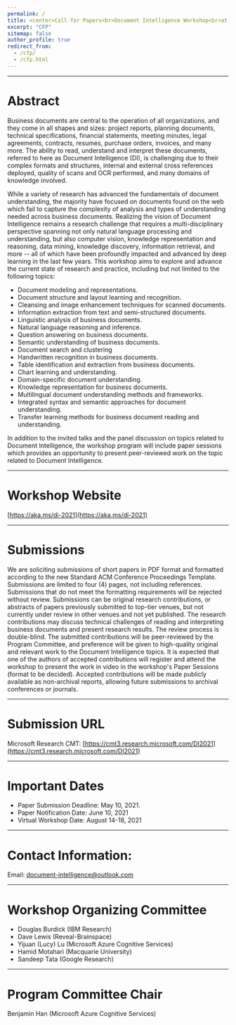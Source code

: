 ```yaml
---
permalink: /
title: <center>Call for Papers<br>Document Intelligence Workshop<br>at <href="https://www.kdd.org/kdd2021/">KDD 2021</a></center>
excerpt: "CFP"
sitemap: false
author_profile: true
redirect_from: 
  - /cfp/
  - /cfp.html
---
```


------
 
# Abstract 

Business documents are central to the operation of all organizations, and they
come in all shapes and sizes: project reports, planning documents, technical
specifications, financial statements, meeting minutes, legal agreements,
contracts, resumes, purchase orders, invoices, and many more. The ability to
read, understand and interpret these documents, referred to here as Document
Intelligence (DI), is challenging due to their complex formats and structures,
internal and external cross references deployed, quality of scans and OCR
performed, and many domains of knowledge involved.  

While a variety of research has advanced the fundamentals of document
understanding, the majority have focused on documents found on the web which
fail to capture the complexity of analysis and types of understanding needed
across business documents. Realizing the vision of Document Intelligence
remains a research challenge that requires a multi-disciplinary perspective
spanning not only natural language processing and understanding, but also
computer vision, knowledge representation and reasoning, data mining, knowledge
discovery, information retrieval, and more -- all of which have been profoundly
impacted and advanced by deep learning in the last few years. This workshop
aims to explore and advance the current state of research and practice,
including but not limited to the following topics: 

- Document modeling and representations. 
- Document structure and layout learning and recognition. 
- Cleansing and image enhancement techniques for scanned documents. 
- Information extraction from text and semi-structured documents. 
- Linguistic analysis of business documents. 
- Natural language reasoning and inference. 
- Question answering on business documents. 
- Semantic understanding of business documents. 
- Document search and clustering 
- Handwritten recognition in business documents. 
- Table identification and extraction from business documents. 
- Chart learning and understanding. 
- Domain-specific document understanding. 
- Knowledge representation for business documents. 
- Multilingual document understanding methods and frameworks. 
- Integrated syntax and semantic approaches for document understanding. 
- Transfer learning methods for business document reading and understanding. 

In addition to the invited talks and the panel discussion on topics related to
Document Intelligence, the workshop program will include paper sessions which
provides an opportunity to present peer-reviewed work on the topic related to
Document Intelligence. 

------

# Workshop Website 

[https://aka.ms/di-2021](https://aka.ms/di-2021)

------

# Submissions 

We are soliciting submissions of short papers in PDF format and formatted according to the new Standard ACM Conference Proceedings Template. Submissions are limited to four (4) pages, not including references. Submissions that do not meet the formatting requirements will be rejected without review. 
Submissions can be original research contributions, or abstracts of papers previously submitted to top-tier venues, but not currently under review in other venues and not yet published. The research contributions may discuss technical challenges of reading and interpreting business documents and present research results. 
The review process is double-blind. The submitted contributions will be peer-reviewed by the Program Committee, and preference will be given to high-quality original and relevant work to the Document Intelligence topics. It is expected that one of the authors of accepted contributions will register and attend the workshop to present the work in video in the workshop's Paper Sessions (format to be decided). Accepted contributions will be made publicly available as non-archival reports, allowing future submissions to archival conferences or journals. 

------

# Submission URL 

Microsoft Research CMT: [https://cmt3.research.microsoft.com/DI2021](https://cmt3.research.microsoft.com/DI2021)

------

# Important Dates 

- Paper Submission Deadline: May 10, 2021. 
- Paper Notification Date: June 10, 2021 
- Virtual Workshop Date: August 14-18, 2021 

------

# Contact Information: 

Email: document-intelligence@outlook.com  

------

# Workshop Organizing Committee 

- Douglas Burdick (IBM Research) 
- Dave Lewis (Reveal-Brainspace) 
- Yijuan (Lucy) Lu (Microsoft Azure Cognitive Services) 
- Hamid Motahari (Macquarie University) 
- Sandeep Tata (Google Research) 

------

# Program Committee Chair 

Benjamin Han (Microsoft Azure Cognitive Services) 

